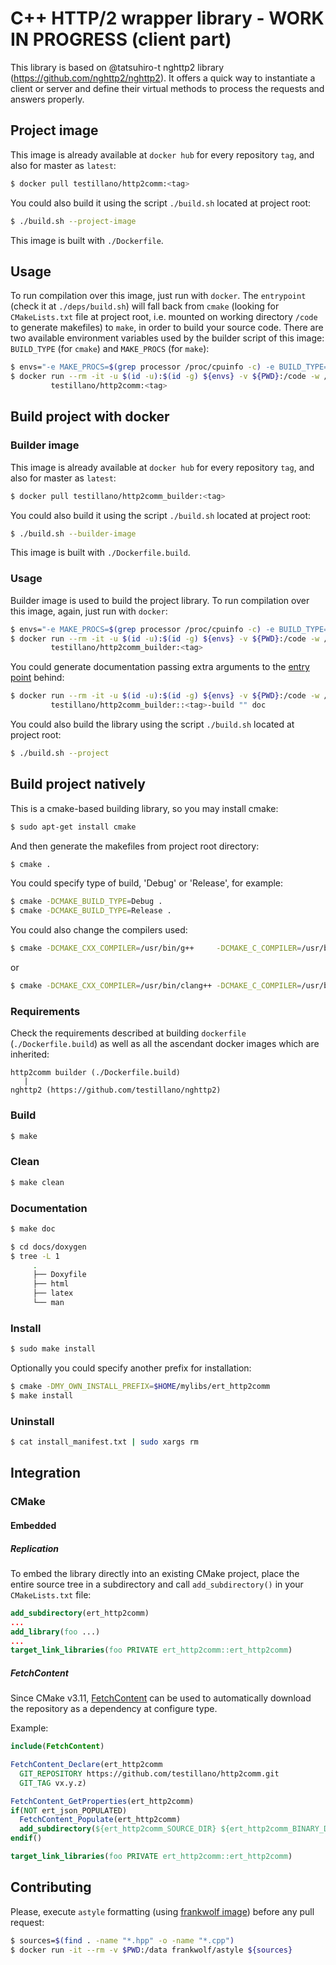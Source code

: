 # C++ HTTP/2 wrapper library - WORK IN PROGRESS (client part)

This library is based on @tatsuhiro-t nghttp2 library (https://github.com/nghttp2/nghttp2).
It offers a quick way to instantiate a client or server and define their virtual methods to
process the requests and answers properly.

## Project image

This image is already available at `docker hub` for every repository `tag`, and also for master as `latest`:

```bash
$ docker pull testillano/http2comm:<tag>
```

You could also build it using the script `./build.sh` located at project root:


```bash
$ ./build.sh --project-image
```

This image is built with `./Dockerfile`.

## Usage

To run compilation over this image, just run with `docker`. The `entrypoint` (check it at `./deps/build.sh`) will fall back from `cmake` (looking for `CMakeLists.txt` file at project root, i.e. mounted on working directory `/code` to generate makefiles) to `make`, in order to build your source code. There are two available environment variables used by the builder script of this image: `BUILD_TYPE` (for `cmake`) and `MAKE_PROCS` (for `make`):

```bash
$ envs="-e MAKE_PROCS=$(grep processor /proc/cpuinfo -c) -e BUILD_TYPE=Release"
$ docker run --rm -it -u $(id -u):$(id -g) ${envs} -v ${PWD}:/code -w /code \
         testillano/http2comm:<tag>
```

## Build project with docker

### Builder image

This image is already available at `docker hub` for every repository `tag`, and also for master as `latest`:

```bash
$ docker pull testillano/http2comm_builder:<tag>
```

You could also build it using the script `./build.sh` located at project root:


```bash
$ ./build.sh --builder-image
```

This image is built with `./Dockerfile.build`.

### Usage

Builder image is used to build the project library. To run compilation over this image, again, just run with `docker`:

```bash
$ envs="-e MAKE_PROCS=$(grep processor /proc/cpuinfo -c) -e BUILD_TYPE=Release"
$ docker run --rm -it -u $(id -u):$(id -g) ${envs} -v ${PWD}:/code -w /code \
         testillano/http2comm_builder:<tag>
```

You could generate documentation passing extra arguments to the [entry point](https://github.com/testillano/nghttp2/blob/master/deps/build.sh) behind:

```bash
$ docker run --rm -it -u $(id -u):$(id -g) ${envs} -v ${PWD}:/code -w /code \
         testillano/http2comm_builder::<tag>-build "" doc
```

You could also build the library using the script `./build.sh` located at project root:


```bash
$ ./build.sh --project
```

## Build project natively

This is a cmake-based building library, so you may install cmake:

```bash
$ sudo apt-get install cmake
```

And then generate the makefiles from project root directory:

```bash
$ cmake .
```

You could specify type of build, 'Debug' or 'Release', for example:

```bash
$ cmake -DCMAKE_BUILD_TYPE=Debug .
$ cmake -DCMAKE_BUILD_TYPE=Release .
```

You could also change the compilers used:

```bash
$ cmake -DCMAKE_CXX_COMPILER=/usr/bin/g++     -DCMAKE_C_COMPILER=/usr/bin/gcc
```
or

```bash
$ cmake -DCMAKE_CXX_COMPILER=/usr/bin/clang++ -DCMAKE_C_COMPILER=/usr/bin/clang
```

### Requirements

Check the requirements described at building `dockerfile` (`./Dockerfile.build`) as well as all the ascendant docker images which are inherited:

```
http2comm builder (./Dockerfile.build)
   |
nghttp2 (https://github.com/testillano/nghttp2)
```

### Build

```bash
$ make
```

### Clean

```bash
$ make clean
```

### Documentation

```bash
$ make doc
```

```bash
$ cd docs/doxygen
$ tree -L 1
     .
     ├── Doxyfile
     ├── html
     ├── latex
     └── man
```

### Install

```bash
$ sudo make install
```

Optionally you could specify another prefix for installation:

```bash
$ cmake -DMY_OWN_INSTALL_PREFIX=$HOME/mylibs/ert_http2comm
$ make install
```

### Uninstall

```bash
$ cat install_manifest.txt | sudo xargs rm
```

## Integration

### CMake

#### Embedded

##### Replication

To embed the library directly into an existing CMake project, place the entire source tree in a subdirectory and call `add_subdirectory()` in your `CMakeLists.txt` file:

```cmake
add_subdirectory(ert_http2comm)
...
add_library(foo ...)
...
target_link_libraries(foo PRIVATE ert_http2comm::ert_http2comm)
```

##### FetchContent

Since CMake v3.11,
[FetchContent](https://cmake.org/cmake/help/v3.11/module/FetchContent.html) can be used to automatically download the repository as a dependency at configure type.

Example:

```cmake
include(FetchContent)

FetchContent_Declare(ert_http2comm
  GIT_REPOSITORY https://github.com/testillano/http2comm.git
  GIT_TAG vx.y.z)

FetchContent_GetProperties(ert_http2comm)
if(NOT ert_json_POPULATED)
  FetchContent_Populate(ert_http2comm)
  add_subdirectory(${ert_http2comm_SOURCE_DIR} ${ert_http2comm_BINARY_DIR} EXCLUDE_FROM_ALL)
endif()

target_link_libraries(foo PRIVATE ert_http2comm::ert_http2comm)
```

## Contributing

Please, execute `astyle` formatting (using [frankwolf image](https://hub.docker.com/r/frankwolf/astyle)) before any pull request:

```bash
$ sources=$(find . -name "*.hpp" -o -name "*.cpp")
$ docker run -it --rm -v $PWD:/data frankwolf/astyle ${sources}
```

